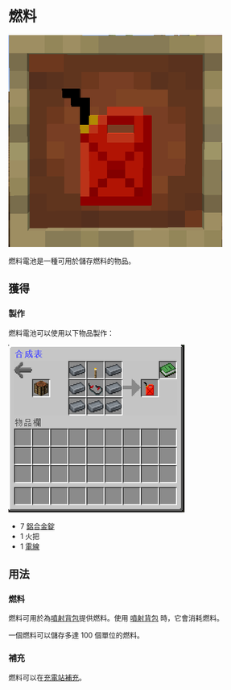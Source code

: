 # 燃料

![](<../.gitbook/assets/image (170).png>)

燃料電池是一種可用於儲存燃料的物品。

## 獲得

### 製作

燃料電池可以使用以下物品製作：

![](<../.gitbook/assets/image (169).png>)

* 7 [鋁合金錠](aluminium-alloy-ingot.md)
* 1 火把
* 1 [電線](wire.md)

## 用法

### 燃料

燃料可用於為[噴射背包](modular-workbench.md)提供燃料。使用 [噴射背包](modular-workbench.md) 時，它會消耗燃料。

一個燃料可以儲存多達 100 個單位的燃料。

### 補充

燃料可以在[充電站補充](Charging-Station.md)。
